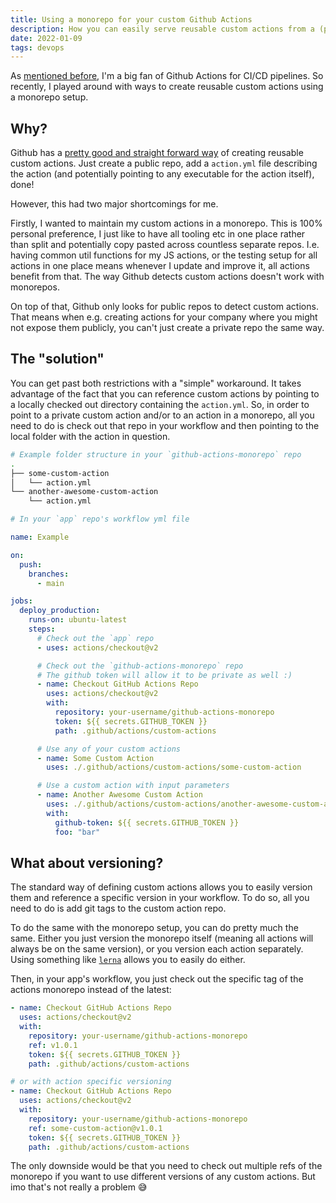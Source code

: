 ```yaml
---
title: Using a monorepo for your custom Github Actions
description: How you can easily serve reusable custom actions from a (private) monorepo
date: 2022-01-09
tags: devops
---
```


As [mentioned before](../github-actions/), I'm a big fan of Github Actions for CI/CD pipelines. So recently, I played around with ways to create reusable custom actions using a monorepo setup.

## Why?

Github has a [pretty good and straight forward way](https://docs.github.com/en/actions/creating-actions/about-custom-actions) of creating reusable custom actions. Just create a public repo, add a `action.yml` file describing the action (and potentially pointing to any executable for the action itself), done!

However, this had two major shortcomings for me.

Firstly, I wanted to maintain my custom actions in a monorepo. This is 100% personal preference, I just like to have all tooling etc in one place rather than split and potentially copy pasted across countless separate repos. I.e. having common util functions for my JS actions, or the testing setup for all actions in one place means whenever I update and improve it, all actions benefit from that. The way Github detects custom actions doesn't work with monorepos.

On top of that, Github only looks for public repos to detect custom actions. That means when e.g. creating actions for your company where you might not expose them publicly, you can't just create a private repo the same way.

## The "solution"

You can get past both restrictions with a "simple" workaround. It takes advantage of the fact that you can reference custom actions by pointing to a locally checked out directory containing the `action.yml`. So, in order to point to a private custom action and/or to an action in a monorepo, all you need to do is check out that repo in your workflow and then pointing to the local folder with the action in question.

```bash
# Example folder structure in your `github-actions-monorepo` repo
.
├── some-custom-action
│   └── action.yml
└── another-awesome-custom-action
    └── action.yml
```

```yml
# In your `app` repo's workflow yml file

name: Example

on:
  push:
    branches:
      - main

jobs:
  deploy_production:
    runs-on: ubuntu-latest
    steps:
      # Check out the `app` repo
      - uses: actions/checkout@v2

      # Check out the `github-actions-monorepo` repo
      # The github token will allow it to be private as well :)
      - name: Checkout GitHub Actions Repo
        uses: actions/checkout@v2
        with:
          repository: your-username/github-actions-monorepo
          token: ${{ secrets.GITHUB_TOKEN }}
          path: .github/actions/custom-actions

      # Use any of your custom actions
      - name: Some Custom Action
        uses: ./.github/actions/custom-actions/some-custom-action

      # Use a custom action with input parameters
      - name: Another Awesome Custom Action
        uses: ./.github/actions/custom-actions/another-awesome-custom-action
        with:
          github-token: ${{ secrets.GITHUB_TOKEN }}
          foo: "bar"
```

## What about versioning?

The standard way of defining custom actions allows you to easily version them and reference a specific version in your workflow. To do so, all you need to do is add git tags to the custom action repo.

To do the same with the monorepo setup, you can do pretty much the same. Either you just version the monorepo itself (meaning all actions will always be on the same version), or you version each action separately. Using something like [`lerna`](https://lerna.js.org/) allows you to easily do either.

Then, in your app's workflow, you just check out the specific tag of the actions monorepo instead of the latest:

```yml
- name: Checkout GitHub Actions Repo
  uses: actions/checkout@v2
  with:
    repository: your-username/github-actions-monorepo
    ref: v1.0.1
    token: ${{ secrets.GITHUB_TOKEN }}
    path: .github/actions/custom-actions

# or with action specific versioning
- name: Checkout GitHub Actions Repo
  uses: actions/checkout@v2
  with:
    repository: your-username/github-actions-monorepo
    ref: some-custom-action@v1.0.1
    token: ${{ secrets.GITHUB_TOKEN }}
    path: .github/actions/custom-actions
```

The only downside would be that you need to check out multiple refs of the monorepo if you want to use different versions of any custom actions. But imo that's not really a problem 😅
